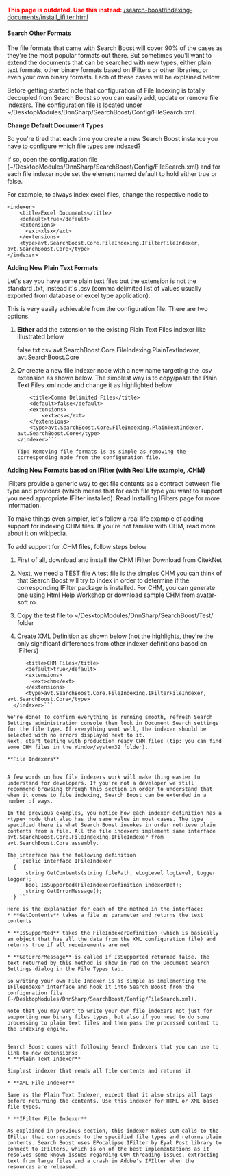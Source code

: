 <span style="color:red"><b>This page is outdated. Use this instead: </b></span>[/search-boost/indexing-documents/install_ifilter.html](/search-boost/indexing-documents/install_ifilter.html)
#### Search Other Formats

The file formats that came with Search Boost will cover 90% of the cases as they're the most popular formats out there.  But sometimes you'll want to extend the documents that can be searched with new types, either plain text formats, other binary formats based on IFilters or other libraries, or even your own binary formats. Each of these cases will be explained below.

Before getting started note that configuration of File Indexing is totally decoupled from Search Boost so you can easily add, update or remove file indexers. The configuration file is located under ~/DesktopModules/DnnSharp/SearchBoost/Config/FileSearch.xml.

**Change Default Document Types**


So you're tired that each time you create a new Search Boost instance you have to configure which file types are indexed?

If so, open the configuration file (~/DesktopModules/DnnSharp/SearchBoost/Config/FileSearch.xml) and for each file indexer node set the element named default to hold either true or false. 

For example, to always index excel files, change the respective node to

    <indexer>
        <title>Excel Documents</title>
        <default>true</default>
        <extensions>
          <ext>xlsx</ext>
        </extensions>
        <type>avt.SearchBoost.Core.FileIndexing.IFilterFileIndexer, avt.SearchBoost.Core</type>
    </indexer>

**Adding New Plain Text Formats**


Let's say you have some plain text files but the extension is not the standard .txt, instead it's .csv (comma delimited list of values usually exported from database or excel type application).

This is very easily achievable from the configuration file. There are two options.
1. **Either** add the extension to the existing Plain Text Files indexer like illustrated below

    <indexer>
        <title>Plain Text Files</title>
        <default>false</default>
        <extensions>
            <ext>txt</ext>
            <ext>csv</ext>
        </extensions>
        <type>avt.SearchBoost.Core.FileIndexing.PlainTextIndexer, avt.SearchBoost.Core</type>
    </indexer>

2. **Or** create a new file indexer node with a new name targeting the .csv extension as shown below. The simplest way is to copy/paste the Plain Text Files xml node and change it as highlighted below

    ```<indexer>
        <title>Comma Delimited Files</title>
        <default>false</default>
        <extensions>
            <ext>csv</ext>
        </extensions>
        <type>avt.SearchBoost.Core.FileIndexing.PlainTextIndexer, avt.SearchBoost.Core</type>
    </indexer>```

    Tip: Removing file formats is as simple as removing the corresponding node from the configuration file.

**Adding New Formats based on IFilter (with Real Life example, .CHM)**

IFilters provide a generic way to get file contents as a contract between file type and providers (which means that for each file type you want to support you need appropriate IFilter installed). Read Installing IFilters page for more information.

To make things even simpler, let's follow a real life example of adding support for indexing CHM files. If you're not familiar with CHM, read more about it on wikipedia. 


To add support for .CHM files, follow steps below

1. First of all, download and install the CHM IFilter
Download from CitekNet

2. Next, we need a TEST file
A test file is the simples CHM you can think of that Search Boost will try to index in order to determine if the corresponding IFilter package is installed.
For CHM, you can generate one using Html Help Workshop or download sample CHM from avatar-soft.ro.

3. Copy the test file to ~/DesktopModules/DnnSharp/SearchBoost/Test/ folder

4. Create XML Definition as shown below (not the highlights, they're the only significant differences from other indexer  definitions based on IFilters)

  ```  <indexer>
        <title>CHM Files</title>
        <default>true</default>
        <extensions>
          <ext>chm</ext>
        </extensions>
        <type>avt.SearchBoost.Core.FileIndexing.IFilterFileIndexer, avt.SearchBoost.Core</type>
    </indexer>```

We're done! To confirm everything is running smooth, refresh Search Settings administration console then look in Document Search settings for the file type. If everything went well, the indexer should be selected with no errors displayed next to it.
Next, start testing with production ready CHM files (tip: you can find some CHM files in the Window/system32 folder).

**File Indexers**


A few words on how file indexers work will make thing easier to understand for developers. If you're not a developer we still recommend browsing through this section in order to understand that when it comes to file indexing, Search Boost can be extended in a number of ways.

In the previous examples, you notice how each indexer definition has a <type> node that also has the same value in most cases. The type specified there is what Search Boost invokes in order retrieve plain contents from a file. All the file indexers implement same interface avt.SearchBoost.Core.FileIndexing.IFileIndexer from avt.SearchBoost.Core assembly. 

The interface has the following definition
    ```public interface IFileIndexer
    {
        string GetContents(string filePath, eLogLevel logLevel, Logger logger);
        bool IsSupported(FileIndexerDefinition indexerDef);
        string GetErrorMessage();
    } ```

Here is the explanation for each of the method in the interface:
* **GetContents** takes a file as parameter and returns the text contents

* **IsSupported** takes the FileIndexerDefinition (which is basically an object that has all the data from the XML configuration file) and returns true if all requirements are met.

* **GetErrorMessage** is called if IsSupported returned false. The text returned by this method is show in red on the Document Search Settings dialog in the File Types tab.

So writing your own File Indexer is as simple as implementing the IFileIndexer interface and hook it into Search Boost from the configuration file  (~/DesktopModules/DnnSharp/SearchBoost/Config/FileSearch.xml).

Note that you may want to write your own file indexers not just for supporting new binary files types, but also if you need to do some processing to plain text files and then pass the processed content to the indexing engine.


Search Boost comes with following Search Indexers that you can use to link to new extensions:
* **Plain Text Indexer**

Simplest indexer that reads all file contents and returns it

* **XML File Indexer**

Same as the Plain Text Indexer, except that it also strips all tags before returning the contents. Use this indexer for HTML or XML based file types.

* **IFilter File Indexer**

As explained in previous section, this indexer makes COM calls to the IFilter that corresponds to the specified file types and returns plain contents. Search Boost uses EPocalipse.IFilter by Eyal Post library to connect to IFilters, which is on of the best implementations as it resolves some known issues regarding COM threading issues, extracting text from large files and a crash in Adobe's IFIlter when the resources are released.
